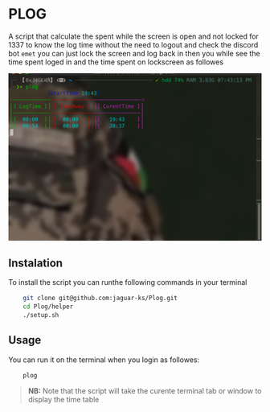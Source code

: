 # PLOG

A script that calculate the spent while the screen is open and not locked for 1337 to know the log time without the need to logout and check the discord bot `emet` you can just lock the screen and log back in then you while see the time spent loged in and the time spent on lockscreen as followes

![screen](./screenshot.png)

## Instalation

To install the script you can runthe following commands in your terminal

```bash
    git clone git@github.com:jaguar-ks/Plog.git
    cd Plog/helper
    ./setup.sh
```

## Usage

You can run it on the terminal when you login as followes:

```bash
    plog
```

> **NB:** Note that the script will take the curente terminal tab or window to display the time table

